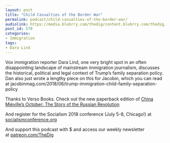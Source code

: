```yaml
---
layout: post
title: "Child Casualties of the Border War"
permalink: podcast/child-casualties-of-the-border-war/
audiolink: https://media.blubrry.com/thedig/content.blubrry.com/thedig/The_Dig_-_EP_122_-_3.mp3
post_id: 578
categories: 
- Immigration
tags: 
- Dara Lind
---
```


Vox immigration reporter Dara Lind, one very bright spot in an often disappointing landscape of mainstream immigration journalism, discusses the historical, political and legal context of Trump’s family separation policy. Dan also just wrote a lengthy piece on this for Jacobin, which you can read at jacobinmag.com/2018/06/trump-immigration-child-family-separation-policy

Thanks to Verso Books. Check out the new paperback edition of [China Miéville’s October: The Story of the Russian Revolution](https://www.versobooks.com/books/2731-october)

And register for the Socialism 2018 conference (July 5-8, Chicago!) at [socialismconference.org](https://www.socialismconference.org)

And support this podcast with $ and access our weekly newsletter at [patreon.com/TheDig](https://www.patreon.com/TheDig)